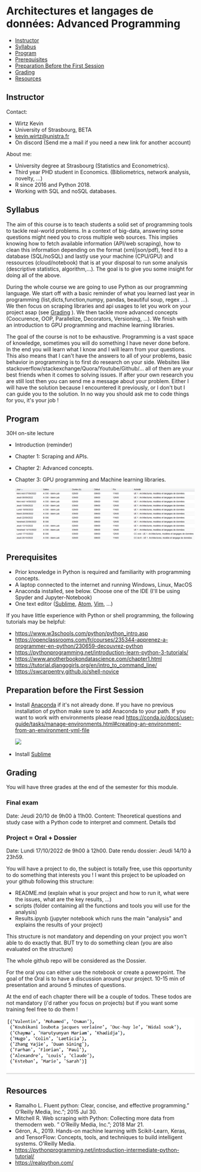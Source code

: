 #  Architectures et langages de données: Advanced Programming

- [Instructor](#Instructor)
- [Syllabus](#Syllabus)
- [Program](#Program)
- [Prerequisites](#Prerequisites)
- [Preparation Before the First Session](#Preparation)
- [Grading](#Grading)
- [Resources](#Resources)

<a name="Instructor"></a>
## Instructor
Contact:
 - Wirtz Kevin
 - University of Strasbourg, BETA
 - kevin.wirtz@unistra.fr
 - On discord (Send me a mail if you need a new link for another account)

About me:
 - University degree at Strasbourg (Statistics and Econometrics).
 - Third year PHD student in Economics. (Bibliometrics, network analysis, novelty, ...)
 - R since 2016 and Python 2018.
 - Working with SQL and noSQL databases.


<a name="Syllabus"></a>
## Syllabus 

The aim of this course is to teach students a solid set of programming tools to tackle real-world problems. In a context of big-data, answering some questions might need you to cross multiple web sources. This implies knowing how to fetch available information (API/web scraping), how to clean this information depending on the format (xml/json/pdf), feed it to a database (SQL/noSQL) and lastly use your machine (CPU/GPU) and ressources (cloud/notebook) that is at your disposal to run some analysis (descriptive statistics, algorithm,...). The goal is to give you some insight for doing all of the above.

During the whole course we are going to use Python as our programming language. We start off with a basic reminder of what you learned last year in programming (list,dicts,function,numpy, pandas, beautiful soup, regex ...). We then focus on scraping libraries and api usages to let you work on your project asap (see [Grading](#Grading) ). We then tackle more advanced concepts (Coocurence, OOP, Parallelize, Decorators, Versioning, ...). We finish with an introduction to GPU programming and machine learning libraries.

The goal of the course is not to be exhaustive. Programming is a vast space of knowledge, sometimes you will do something I have never done before. In the end you will learn what I know and I will learn from your questions. This also means that I can't have the answers to all of your problems, basic behavior in programming is to first do research on your side. Websites like stackoverflow/stackexchange/Quora/Youtube/Github/... all of them are your best friends when it comes to solving issues. If after your own research you are still lost then you can send me a message about your problem. Either I will have the solution because I encountered it previously, or I don't but I can guide you to the solution. In no way you should ask me to code things for you, it's your job !

<a name="Program"></a>
## Program 

30H on-site lecture

- Introduction (reminder)
- Chapter 1:  Scraping and APIs.
- Chapter 2:  Advanced concepts.
- Chapter 3:  GPU programming and Machine learning libraries.

    <img src="img/planning.png">

<a name="Prerequisites"></a>
## Prerequisites

- Prior knowledge in Python is required and familiarity with programming concepts.
- A laptop connected to the internet and running Windows, Linux, MacOS
- Anaconda installed, see below. Choose one of the IDE (I'll be using Spyder and Jupyter-Notebook)
- One text editor ([Sublime](https://www.sublimetext.com/), [Atom](https://atom.io/), [Vim](https://www.vim.org/), ...)


If you have little experience with Python or shell programming, the following tutorials may be helpful:

- https://www.w3schools.com/python/python_intro.asp
- https://openclassrooms.com/fr/courses/235344-apprenez-a-programmer-en-python/230659-decouvrez-python
- https://pythonprogramming.net/introduction-learn-python-3-tutorials/
- https://www.anotherbookondatascience.com/chapter1.html
- https://tutorial.djangogirls.org/en/intro_to_command_line/
- https://swcarpentry.github.io/shell-novice


<a name="Preparation"></a>
## Preparation before the First Session

- Install [Anaconda](https://www.anaconda.com/products/individual) if it's not already done. If you have no previous installation of python make sure to add Anaconda to your path. If you want to work with environments please read https://conda.io/docs/user-guide/tasks/manage-environments.html#creating-an-environment-from-an-environment-yml-file
    
    <img src="img/conda.png">

- Install [Sublime](https://www.sublimetext.com/3)


<a name="Evaluation system"></a>

## Grading

You will have three grades at the end of the semester for this module. 

### Final exam

Date: Jeudi 20/10 de 9h00 à 11h00.
Content: Theoretical questions and study case with a Python code to interpret and comment. Details tbd

### Project = Oral + Dossier

Date: Lundi 17/10/2022 de 9h00 à 12h00.
Date rendu dossier: Jeudi 14/10 à 23h59.

You will have a project to do, the subject is totally free, use this opportunity to do something that interests you ! 
I want this project to be uploaded on your github following this structure:

- README.md (explain what is your project and how to run it, what were the issues, what are the key results, ...)
- scripts (folder containing all the functions and tools you will use for the analysis)
- Results.ipynb (jupyter notebook which runs the main "analysis" and explains the results of your project)

This structure is not mandatory and depending on your project you won't able to do exactly that. BUT try to do something clean (you are also evaluated on the structure)

The whole github repo will be considered as the Dossier.

For the oral you can either use the notebook or create a powerpoint. The goal of the Oral is to have a discussion around your project. 10-15 min of presentation and around 5 minutes of questions.

At the end of each chapter there will be a couple of todos. These todos are not mandatory (i'd rather you focus on projects) but if you want some training feel free to do them ! 

<img src="img/Group_passage.png">

<a name="Resources"></a>
## Resources

- Ramalho L. Fluent python:  Clear, concise, and effective programming.” O’Reilly Media, Inc.”; 2015 Jul 30.
- Mitchell R. Web scraping with Python:  Collecting more data from themodern web.  ” O’Reilly Media, Inc.”; 2018 Mar 21.
- Géron, A., 2019. Hands-on machine learning with Scikit-Learn, Keras, and TensorFlow: Concepts, tools, and techniques to build intelligent systems. O'Reilly Media.
- https://pythonprogramming.net/introduction-intermediate-python-tutorial/
- https://realpython.com/